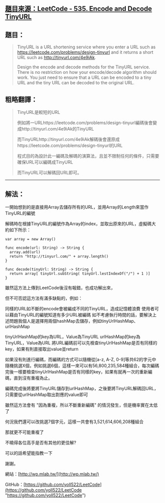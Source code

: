 ## [題目來源：LeetCode - 535. Encode and Decode TinyURL](https://leetcode.com/problems/encode-and-decode-tinyurl/#/description) ##


## 題目： ##

> TinyURL is a URL shortening service where you enter a URL such as https://leetcode.com/problems/design-tinyurl and it returns a short URL such as http://tinyurl.com/4e9iAk.
> 
> Design the encode and decode methods for the TinyURL service. There is no restriction on how your encode/decode algorithm should work. You just need to ensure that a URL can be encoded to a tiny URL and the tiny URL can be decoded to the original URL.

## 粗略翻譯： ##
> TinyURL是較短的URL
> 
> 例如將一URLhttps://leetcode.com/problems/design-tinyurl編碼後會變成http://tinyurl.com/4e9iAk的TinyURL
> 
> 而TinyURLhttp://tinyurl.com/4e9iAk解碼後會還原成https://leetcode.com/problems/design-tinyurl的URL
> 
> 程式目的為設計此一編碼及解碼的演算法，且並不限制任何的條件，只需要確保URL可以編碼成TinyURL
> 
> 而TinyURL可以解碼回URL即可。


----------


## 解法： ##
一開始想到的是直接用Array去儲存所有的URL，並用Array的Length來當作TinyURL的編號

解碼時在根據TinyURL的編號作為Array的index，並取出原來的URL，虛擬碼大約如下所示：

    var array = new Array()
    
    func encode(url: String) -> String {
      array.add(url)
      return "http://tinyurl.com/" + array.length()
    }
    
    func decode(tinyUrl: String) -> String {
      return array[ tinyUrl.subString( tinyUrl.lestIndexOf("/") + 1 )]
    }

雖然這方法上傳到LeetCode後沒有報錯，也成功解出來，

但不可否認這方法有滿多缺點的，例如：

同樣的URL如不斷的encode會被編成不同的TinyURL，造成記憶體浪費
使用者可以藉由TinyURL的編號知道有多少URL被編碼
如不考慮執行時間的話，要解決上述問題我個人是選擇用兩個hashMap去儲存，例如tinyUrlHashMap、urlHashMap

tinyUrlHashMap的key為URL，Value為TinyURL
urlHashMap的key為TinyURL，Value為URL
將URL編碼前可以先檢查tinyUrlHashMap是否有同樣的key，如果有則直接取出value並return

如果沒有則進行編碼，而編碼的方式可以隨機從[a-z, A-Z, 0-9]等共62的字元中隨機挑選X個，例如挑選6個，這樣一來可以有56,800,235,584種組合，每次編碼完後一樣要檢查tinyUrlHashMap是否有同樣的key，如果有就再一次的重新編碼，直到沒有重複為止。

編碼完成後將要將TinyURL儲存到urlHashMap，之後要將TinyURL解碼回URL，只需要從urlHashMap取出對應的value即可

雖然這方法會有 "因為重複，所以不斷重新編碼" 的情況發生，但是機率實在太低了

何況我們還可以改挑選7個字元，這樣一共會有3,521,614,606,208種組合

那就更不可能重複了



不曉得各位高手是否有其他的更佳解?

可以的話希望能指教一下

謝謝。


網站：[http://wp.mlab.tw/](http://wp.mlab.tw/)

GitHub：[https://github.com/yoll522/LeetCode](https://github.com/yoll522/LeetCode "https://github.com/yoll522/LeetCode")
